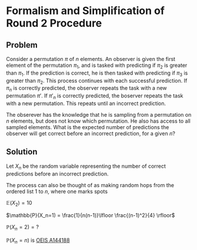 # Formalism and Simplification of Round 2 Procedure

## Problem

Consider a permutation $\pi$ of $n$ elements. An observer is given the first element of the permutation $\pi_1$, and is tasked with predicting if $\pi_2$ is greater than $\pi_1$. If the prediction is correct, he is then tasked with predicting if $\pi_3$ is greater than $\pi_2$. This process continues with each successful prediction. If $\pi_n$ is correctly predicted, the observer repeats the task with a new permutation $\pi'$. If $\pi'_n$ is correctly predicted, the boserver repeats the task with a new permutation. This repeats until an incorrect prediction.   

The obserever has the knowledge that he is sampling from a permutation on $n$ elements, but does not know which permutation. He also has access to all sampled elements. What is the expected number of predictions the observer will get correct before an incorrect prediction, for a given $n$? 

## Solution

Let $X_n$ be the random variable representing the number of correct predictions before an incorrect prediction.

The process can also be thought of as making random hops from the ordered list $1$ to $n$, where one marks spots

$\mathbb{E}(X_2)=10$ 

$\mathbb{P}(X_n=1) = \frac{1}{n(n-1)}\lfloor \frac{(n-1)^2}{4} \rfloor$

$\mathbb{P}(X_n=2) = ?$

$\mathbb{P}(X_n=n)$ is [OEIS A144188](https://oeis.org/search?q=5%2C+16%2C+62%2C+286&language=english&go=Search)




